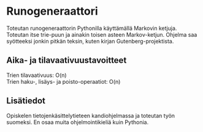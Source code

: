 # Runogeneraattori
Toteutan runogeneraattorin Pythonilla käyttämällä Markovin ketjuja. Toteutan itse trie-puun ja ainakin toisen asteen Markov-ketjun. Ohjelma saa syötteeksi jonkin pitkän teksin, kuten kirjan Gutenberg-projektista.

## Aika- ja tilavaativuustavoitteet
Trien tilavaativuus: O(n)  
Trien haku-, lisäys- ja poisto-operaatiot: O(n)

## Lisätiedot
Opiskelen tietojenkäsittelytieteen kandiohjelmassa ja toteutan työn suomeksi. En osaa muita ohjelmointikieliä kuin Pythonia.
